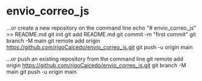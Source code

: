 # envio_correo_js
…or create a new repository on the command line
echo "# envio_correo_js" >> README.md
git init
git add README.md
git commit -m "first commit"
git branch -M main
git remote add origin https://github.com/rigoCaicedo/envio_correo_js.git
git push -u origin main




…or push an existing repository from the command line
git remote add origin https://github.com/rigoCaicedo/envio_correo_js.git
git branch -M main
git push -u origin main
